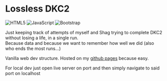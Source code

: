 # Lossless DKC2

![HTML5](https://img.shields.io/badge/html5-%23E34F26.svg?logo=html5&logoColor=white)
![JavaScript](https://img.shields.io/badge/javascript-%23323330.svg?logo=javascript&logoColor=%23F7DF1E)
![Bootstrap](https://img.shields.io/badge/bootstrap-%238511FA.svg?logo=bootstrap&logoColor=white)

Just keeping track of attempts of myself and Shag trying to complete DKC2 without losing a life, in a single run.  
Because data and because we want to remember how well we did (also who ends the most runs...)  
   
Vanilla web dev structure. Hosted on my [github pages](https://mctipper.github.io/lossless-dkc2) because easy.

For local dev just open live server on port and then simply navigate to said port on localhost